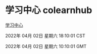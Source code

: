 # 学习中心 colearnhub
[学习中心](http://59.174.25.134:56308/colearnhub/)

2022年 04月 02日 星期六 18:10:01 CST

2022年 04月 02日 星期六 10:10:01 GMT

